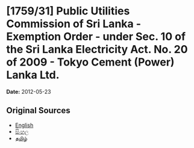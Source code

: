 # [1759/31] Public Utilities Commission of Sri Lanka - Exemption Order - under Sec. 10 of the Sri Lanka Electricity Act. No. 20 of 2009 - Tokyo Cement (Power) Lanka Ltd.

**Date:** 2012-05-23

## Original Sources

- [English](https://documents.gov.lk/view/extra-gazettes/2012/5/1759-31_E.pdf)
- [සිංහල](https://documents.gov.lk/view/extra-gazettes/2012/5/1759-31_S.pdf)
- [தமிழ்](https://documents.gov.lk/view/extra-gazettes/2012/5/1759-31_T.pdf)
